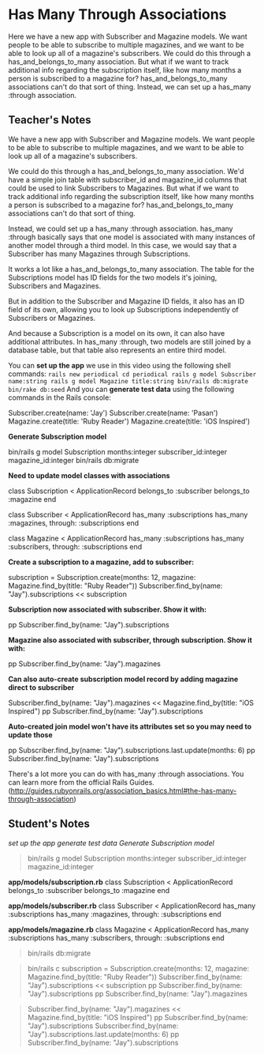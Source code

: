 # Has Many Through Associations
Here we have a new app with Subscriber and Magazine models.
We want people to be able to subscribe to multiple magazines, and we want to be able to look up all of a magazine's subscribers.
We could do this through a has_and_belongs_to_many association.
But what if we want to track additional info regarding the subscription itself, like how many months a person is subscribed to a magazine for?
has_and_belongs_to_many associations can't do that sort of thing. Instead, we can set up a has_many :through association.

## Teacher's Notes

We have a new app with Subscriber and Magazine models. We want people to be able to subscribe to multiple magazines, and we want to be able to look up all of a magazine's subscribers.

We could do this through a has_and_belongs_to_many association. We'd have a simple join table with subscriber_id and magazine_id columns that could be used to link Subscribers to Magazines. But what if we want to track additional info regarding the subscription itself, like how many months a person is subscribed to a magazine for? has_and_belongs_to_many associations can't do that sort of thing.

Instead, we could set up a has_many :through association. has_many :through basically says that one model is associated with many instances of another model through a third model. In this case, we would say that a Subscriber has many Magazines through Subscriptions.

It works a lot like a has_and_belongs_to_many association. The table for the Subscriptions model has ID fields for the two models it's joining, Subscribers and Magazines.

But in addition to the Subscriber and Magazine ID fields, it also has an ID field of its own, allowing you to look up Subscriptions independently of Subscribers or Magazines.

And because a Subscription is a model on its own, it can also have additional attributes. In has_many :through, two models are still joined by a database table, but that table also represents an entire third model.

You can **set up the app** we use in this video using the following shell commands:
`
rails new periodical
cd periodical
rails g model Subscriber name:string
rails g model Magazine title:string
bin/rails db:migrate
bin/rake db:seed
`
And you can **generate test data** using the following commands in the Rails console:

Subscriber.create(name: 'Jay')
Subscriber.create(name: 'Pasan')
Magazine.create(title: 'Ruby Reader')
Magazine.create(title: 'iOS Inspired')

**Generate Subscription model**

bin/rails g model Subscription months:integer subscriber_id:integer magazine_id:integer
bin/rails db:migrate

**Need to update model classes with associations**

class Subscription < ApplicationRecord
  belongs_to :subscriber
  belongs_to :magazine
end

class Subscriber < ApplicationRecord
  has_many :subscriptions
  has_many :magazines, through: :subscriptions
end

class Magazine < ApplicationRecord
  has_many :subscriptions
  has_many :subscribers, through: :subscriptions
end

**Create a subscription to a magazine, add to subscriber:**

subscription = Subscription.create(months: 12, magazine: Magazine.find_by(title: "Ruby Reader"))
Subscriber.find_by(name: "Jay").subscriptions << subscription

**Subscription now associated with subscriber. Show it with:**

pp Subscriber.find_by(name: "Jay").subscriptions

**Magazine also associated with subscriber, through subscription. Show it with:**

pp Subscriber.find_by(name: "Jay").magazines

**Can also auto-create subscription model record by adding magazine direct to subscriber**

Subscriber.find_by(name: "Jay").magazines << Magazine.find_by(title: "iOS Inspired")
pp Subscriber.find_by(name: "Jay").subscriptions

**Auto-created join model won't have its attributes set so you may need to update those**

pp Subscriber.find_by(name: "Jay").subscriptions.last.update(months: 6)
pp Subscriber.find_by(name: "Jay").subscriptions

There's a lot more you can do with has_many :through associations. You can learn more from the official Rails Guides.
(http://guides.rubyonrails.org/association_basics.html#the-has-many-through-association)

## Student's Notes
*set up the app*
*generate test data*
*Generate Subscription model*

> bin/rails g model Subscription months:integer subscriber_id:integer magazine_id:integer

__app/models/subscription.rb__
class Subscription < ApplicationRecord
  belongs_to :subscriber
  belongs_to :magazine
end

__app/models/subscriber.rb__
class Subscriber < ApplicationRecord
  has_many :subscriptions
  has_many :magazines, through: :subscriptions
end

__app/models/magazine.rb__
class Magazine < ApplicationRecord
  has_many :subscriptions
  has_many :subscribers, through: :subscriptions
end

> bin/rails db:migrate

> bin/rails c
   > subscription = Subscription.create(months: 12, magazine: Magazine.find_by(title: "Ruby Reader"))
   > Subscriber.find_by(name: "Jay").subscriptions << subscription
   > pp Subscriber.find_by(name: "Jay").subscriptions
   > pp Subscriber.find_by(name: "Jay").magazines

   > Subscriber.find_by(name: "Jay").magazines << Magazine.find_by(title: "iOS Inspired")
   > pp Subscriber.find_by(name: "Jay").subscriptions
   > Subscriber.find_by(name: "Jay").subscriptions.last.update(months: 6)
   > pp Subscriber.find_by(name: "Jay").subscriptions
